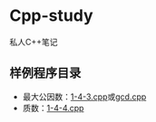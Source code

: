 # Cpp-study
私人C++笔记
## 样例程序目录
- 最大公因数：[1-4-3.cpp](/ppt/unit1/1-4-3.cpp)或[gcd.cpp](/gcd/gcd.cpp)
- 质数：[1-4-4.cpp](/ppt/unit1/1-4-4.cpp)
